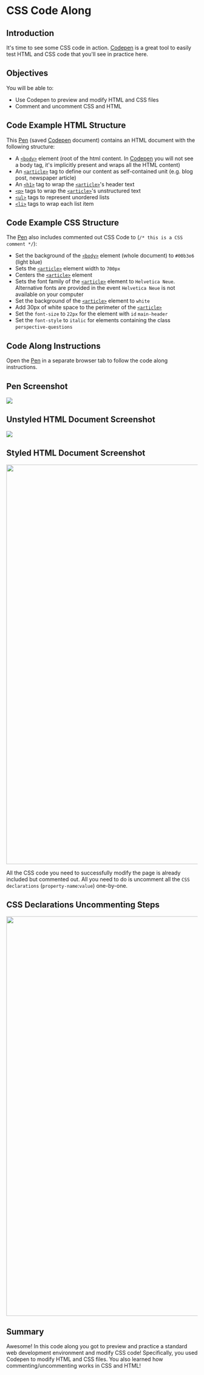
# CSS Code Along

## Introduction
It's time to see some CSS code in action. [Codepen][] is a great tool to easily test HTML and CSS code that you'll see in practice here.

## Objectives
You will be able to:  

* Use Codepen to preview and modify HTML and CSS files  
* Comment and uncomment CSS and HTML

## Code Example HTML Structure

This [Pen][] (saved [Codepen][] document) contains an HTML document with the following structure:

- A [`<body>`][] element (root of the html content. In [Codepen][] you will not see a body tag, it's implicitly present and wraps all the HTML content)
- An [`<article>`][] tag to define our content as self-contained unit (e.g. blog post, newspaper article)
- An [`<h1>`][] tag to wrap the [`<article>`]'s header text
- [`<p>`][] tags to wrap the [`<article>`]'s unstructured text
- [`<ul>`][] tags to represent unordered lists
- [`<li>`][] tags to wrap each list item

## Code Example CSS Structure

The [Pen][] also includes commented out CSS Code to (`/* this is a CSS comment */`):
- Set the background of the [`<body>`] element (whole document) to `#00b3e6` (light blue)
- Sets the [`<article>`] element width to `700px`
- Centers the [`<article>`] element
- Sets the font family of the [`<article>`] element to `Helvetica Neue`. Alternative fonts are provided in the event `Helvetica Neue` is not available on your computer
- Set the background of the [`<article>`] element to `white`
- Add 30px of white space to the perimeter of the [`<article>`]
- Set the `font-size` to `22px` for the element with `id` `main-header`
- Set the `font-style` to `italic` for elements containing the class `perspective-questions`

## Code Along Instructions

Open the [Pen][] in a separate browser tab to follow the code along instructions.

## Pen Screenshot

<img src="images/codepen.jpeg">

## Unstyled HTML Document Screenshot

<img src="images/unstyled-codepen.jpeg">

## Styled HTML Document Screenshot

<img src="images/styled-codepen.jpeg" width="1050">

All the CSS code you need to successfully modify the page is already included but commented out. All you need to do is uncomment all the `CSS declarations` (`property-name`:`value`) one-by-one.

## CSS Declarations Uncommenting Steps

<img src="images/css-code-codepen.jpg" width=1050>

[Codepen]: https://codepen.io/
[Pen]: https://codepen.io/curiositypaths/pen/WddzQM?editors=1100
[`<body>`]: https://developer.mozilla.org/en-US/docs/Web/HTML/Element/body
[`<article>`]: https://developer.mozilla.org/en-US/docs/Web/HTML/Element/article
[`<h1>`]: https://developer.mozilla.org/en-US/docs/Web/HTML/Element/Heading_Elements
[`<p>`]: https://developer.mozilla.org/en-US/docs/Web/HTML/Element/p
[`<ul>`]: https://developer.mozilla.org/en-US/docs/Web/HTML/Element/ul
[`<li>`]: https://developer.mozilla.org/en-US/docs/Web/HTML/Element/li

## Summary
Awesome! In this code along you got to preview and practice a standard web development environment and modify CSS code! Specifically, you used Codepen to modify HTML and CSS files. You also learned how commenting/uncommenting works in CSS and HTML!
